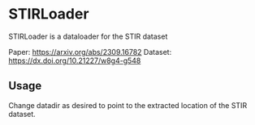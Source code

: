 # STIRLoader
STIRLoader is a dataloader for the STIR dataset

Paper: https://arxiv.org/abs/2309.16782
Dataset: https://dx.doi.org/10.21227/w8g4-g548


## Usage
Change datadir as desired to point to the extracted location of the STIR dataset.


